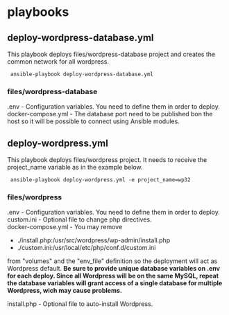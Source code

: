 # playbooks


## deploy-wordpress-database.yml
This playbook deploys files/wordpress-database project and creates 
the common network for all wordpress. 


<code> ansible-playbook deploy-wordpress-database.yml </code>

### files/wordpress-database
.env - Configuration variables. You need to define them in order to deploy.  
docker-compose.yml - The database port need to be published bon the host 
so it will be possible to connect using Ansible modules.  

## deploy-wordpress.yml
This playbook deploys files/wordpress project. It needs to receive the 
project_name variable as in the example below.


<code> ansible-playbook deploy-wordpress.yml -e project_name=wp32 </code>

### files/wordpress
.env - Configuration variables. You need to define them in order to deploy.  
custom.ini - Optional file to change php directives.  
docker-compose.yml - You may remove 
- ./install.php:/usr/src/wordpress/wp-admin/install.php
- ./custom.ini:/usr/local/etc/php/conf.d/custom.ini  

from "volumes" and the "env_file" definition so the deployment 
will act as Wordpress default.
**Be sure to provide unique database variables on .env for each deploy. 
Since all Wordpress will be on the same MySQL, repeat the database variables 
will grant access of a single database for multiple Wordpress, wich may cause 
problems.**

install.php - Optional file to auto-install Wordpress.  

